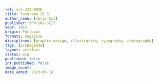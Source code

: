 ```yaml
---
ref: sol-321-0026
title: Panorama IV 8
author_name: [Júlio Gil]
publisher: SPN-SNI-SEIT
year: 1963
origin: Portugal
formats: magazine
disciplines: [graphic-design, illustration, typography, photography]
tags: [propaganda]
layout: artifact
status: wip
published: false
int_published: false
image_count:
date_added: 2023-06-16
---
```

